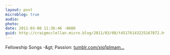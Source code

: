 ```yaml
---
layout: post
microblog: true
audio: 
photo: 
date: 2011-03-08 11:36:46 -0600
guid: http://craigmcclellan.micro.blog/2011/03/08/t45176143225167872.html
---
```

Fellowship Songs -&amp;gt; Passion: [tumblr.com/xiq1plmam...](http://tumblr.com/xiq1plmam0)
